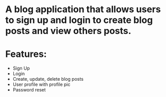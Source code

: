 # A blog application that allows users to sign up and login to create blog posts and view others posts.

# Features:
- Sign Up
- Login
- Create, update, delete blog posts
- User profile with profile pic
- Password reset


